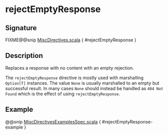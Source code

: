 <a id="rejectemptyresponse"></a>
# rejectEmptyResponse

## Signature

FIXME@@snip [MiscDirectives.scala](../../../../../../../../../akka-http/src/main/scala/akka/http/scaladsl/server/directives/MiscDirectives.scala) { #rejectEmptyResponse }

## Description

Replaces a response with no content with an empty rejection.

The `rejectEmptyResponse` directive is mostly used with marshalling `Option[T]` instances. The value `None` is
usually marshalled to an empty but successful result. In many cases `None` should instead be handled as
`404 Not Found` which is the effect of using `rejectEmptyResponse`.

## Example

@@snip [MiscDirectivesExamplesSpec.scala](../../../../../../../test/scala/docs/http/scaladsl/server/directives/MiscDirectivesExamplesSpec.scala) { #rejectEmptyResponse-example }